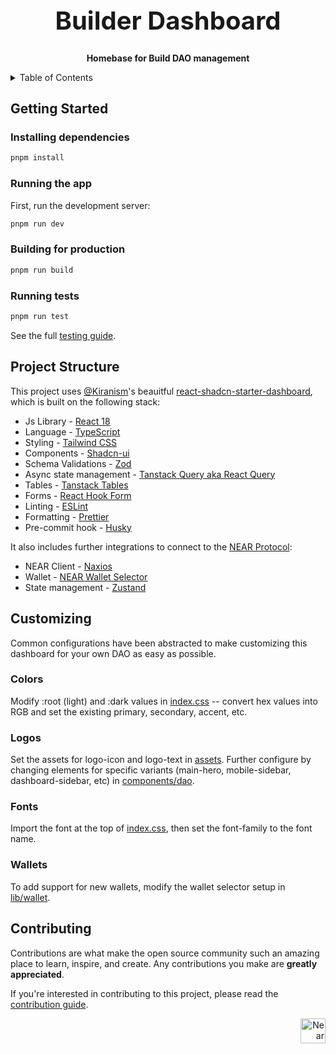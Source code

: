 <!-- markdownlint-disable MD014 -->
<!-- markdownlint-disable MD033 -->
<!-- markdownlint-disable MD041 -->
<!-- markdownlint-disable MD029 -->

<div align="center">

<h1 style="font-size: 2.5rem; font-weight: bold;">Builder Dashboard</h1>

  <p>
    <strong>Homebase for Build DAO management</strong>
  </p>

</div>

<details>
  <summary>Table of Contents</summary>

- [Getting Started](#getting-started)
  - [Installing dependencies](#installing-dependencies)
  - [Running the app](#running-the-app)
  - [Building for production](#building-for-production)
  - [Running tests](#running-tests)
- [Contributing](#contributing)

</details>

## Getting Started

### Installing dependencies

```bash
pnpm install
```

### Running the app

First, run the development server:

```bash
pnpm run dev
```

### Building for production

```bash
pnpm run build
```

### Running tests

```bash
pnpm run test
```

See the full [testing guide](./playwright-tests/README.md).

## Project Structure

This project uses [@Kiranism](https://github.com/Kiranism)'s beauitful [react-shadcn-starter-dashboard](https://github.com/Kiranism/react-shadcn-dashboard-starter), which is built on the following stack:

- Js Library - [React 18](https://react.dev/)
- Language - [TypeScript](https://www.typescriptlang.org)
- Styling - [Tailwind CSS](https://tailwindcss.com)
- Components - [Shadcn-ui](https://ui.shadcn.com)
- Schema Validations - [Zod](https://zod.dev)
- Async state management - [Tanstack Query aka React Query](https://tanstack.com/query/latest/docs/framework/react/overview)
- Tables - [Tanstack Tables](https://ui.shadcn.com/docs/components/data-table)
- Forms - [React Hook Form](https://ui.shadcn.com/docs/components/form)
- Linting - [ESLint](https://eslint.org)
- Formatting - [Prettier](https://prettier.io)
- Pre-commit hook - [Husky](https://typicode.github.io/husky/)

It also includes further integrations to connect to the [NEAR Protocol](https://near.org/):

- NEAR Client - [Naxios](https://github.com/wpdas/naxios)
- Wallet - [NEAR Wallet Selector](https://github.com/near/wallet-selector)
- State management - [Zustand](https://github.com/pmndrs/zustand)

## Customizing

Common configurations have been abstracted to make customizing this dashboard for your own DAO as easy as possible.

### Colors

Modify :root (light) and :dark values in [index.css](./src/index.css) -- convert hex values into RGB and set the existing primary, secondary, accent, etc.

### Logos

Set the assets for logo-icon and logo-text in [assets](./src/assets/). Further configure by changing elements for specific variants (main-hero, mobile-sidebar, dashboard-sidebar, etc) in [components/dao](./src/components/dao).

### Fonts

Import the font at the top of [index.css](./src/index.css), then set the font-family to the font name.

### Wallets

To add support for new wallets, modify the wallet selector setup in [lib/wallet](./src/lib/wallet.ts).

## Contributing

Contributions are what make the open source community such an amazing place to learn, inspire, and create. Any contributions you make are **greatly appreciated**.

If you're interested in contributing to this project, please read the [contribution guide](./CONTRIBUTING).

<div align="right">
<a href="https://nearbuilders.org" target="_blank">
<img
  src="https://builders.mypinata.cloud/ipfs/QmWt1Nm47rypXFEamgeuadkvZendaUvAkcgJ3vtYf1rBFj"
  alt="Near Builders"
  height="40"
/>
</a>
</div>
